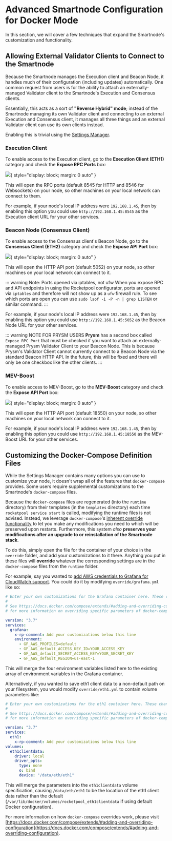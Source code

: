 # Advanced Smartnode Configuration for Docker Mode

In this section, we will cover a few techniques that expand the Smartnode's customization and functionality.

## Allowing External Validator Clients to Connect to the Smartnode

Because the Smartnode manages the Execution client and Beacon Node, it handles much of their configuration (including updates) automatically.
One common request from users is for the ability to attach an externally-managed Validator client to the Smartnode's Execution and Consensus clients.

Essentially, this acts as a sort of **"Reverse Hybrid" mode**; instead of the Smartnode managing its own Validator client and connecting to an external Execution and Consensus client, it manages all three things and an external Validator client can use its own clients instead.

Enabling this is trivial using the [Settings Manager](./config-docker#configuring-via-the-settings-manager).

### Execution Client

To enable access to the Execution client, go to the **Execution Client (ETH1)** category and check the **Expose RPC Ports** box:

![](./images/tui-ec-expose-ports.png){ style="display: block; margin: 0 auto" }

This will open the RPC ports (default 8545 for HTTP and 8546 for Websockets) on your node, so other machines on your local network can connect to them.

For example, if your node's local IP address were `192.168.1.45`, then by enabling this option you could use `http://192.168.1.45:8545` as the Execution client URL for your other services.

### Beacon Node (Consensus Client)

To enable access to the Consensus client's Beacon Node, go to the **Consensus Client (ETH2)** category and check the **Expose API Port** box:

![](./images/tui-cc-expose-ports.png){ style="display: block; margin: 0 auto" }

This will open the HTTP API port (default 5052) on your node, so other machines on your local network can connect to it.

::: warning Note: Ports opened via iptables, not ufw
When you expose RPC and API endpoints in using the Rocketpool configurator, ports are opened via `iptables` and therefore will not show up as a `ufw`  firewall rule. To see which ports are open you can use `sudo lsof -i -P -n | grep LISTEN` or similar command.
:::

For example, if your node's local IP address were `192.168.1.45`, then by enabling this option you could use `http://192.168.1.45:5052` as the Beacon Node URL for your other services.

::: warning NOTE FOR PRYSM USERS
**Prysm** has a second box called `Expose RPC Port` that must be checked if you want to attach an externally-managed Prysm Validator Client to your Beacon Node.
This is because Prysm's Validator Client cannot currently connect to a Beacon Node via the standard Beacon HTTP API.
In the future, this will be fixed and there will only be one checkbox like the other clients.
:::

### MEV-Boost

To enable access to MEV-Boost, go to the **MEV-Boost** category and check the **Expose API Port** box:

![](./images/tui-mev-expose-ports.png){ style="display: block; margin: 0 auto" }

This will open the HTTP API port (default 18550) on your node, so other machines on your local network can connect to it.

For example, if your node's local IP address were `192.168.1.45`, then by enabling this option you could use `http://192.168.1.45:18550` as the MEV-Boost URL for your other services.

## Customizing the Docker-Compose Definition Files

While the Settings Manager contains many options you can use to customize your node, it doesn't wrap all of the features that `docker-compose` provides.
Some users require supplemental customizations to the Smartnode's `docker-compose` files.

Because the `docker-compose` files are regenerated (into the `runtime` directory) from their templates (in the `templates` directory) each time `rocketpool service start` is called, modifying the runtime files is not advised.
Instead, we leverage `docker-compose`'s [inherent override functionality](https://docs.docker.com/compose/extends/#adding-and-overriding-configuration) to let you make any modifications you need to which will be preserved upon restarts.
Furthermore, this system _also_ **preserves your modifications after an upgrade to or reinstallation of the Smartnode stack**.

To do this, simply open the file for the container of your choice in the `override` folder, and add your customizations to it there.
Anything you put in these files will **override** whatever the corresponding settings are in the `docker-compose` files from the `runtime` folder.

For example, say you wanted to [add AWS credentials to Grafana for CloudWatch support](https://grafana.com/docs/grafana/latest/administration/configure-docker/#configure-aws-credentials-for-cloudwatch-support).
You could do it by modifying `override/grafana.yml` like so:

```yaml
# Enter your own customizations for the Grafana container here. These changes will persist after upgrades, so you only need to do them once.
#
# See https://docs.docker.com/compose/extends/#adding-and-overriding-configuration
# for more information on overriding specific parameters of docker-compose files.

version: "3.7"
services:
  grafana:
    x-rp-comment: Add your customizations below this line
    environment:
      - GF_AWS_PROFILES=default
      - GF_AWS_default_ACCESS_KEY_ID=YOUR_ACCESS_KEY
      - GF_AWS_default_SECRET_ACCESS_KEY=YOUR_SECRET_KEY
      - GF_AWS_default_REGION=us-east-1
```

This will merge the four environment variables listed here to the existing array of environment variables in the Grafana container.

Alternatively, if you wanted to save eth1 client data to a non-default path on your filesystem, you would modify `override/eth1.yml` to contain volume parameters like:

```yaml
# Enter your own customizations for the eth1 container here. These changes will persist after upgrades, so you only need to do them once.
# 
# See https://docs.docker.com/compose/extends/#adding-and-overriding-configuration
# for more information on overriding specific parameters of docker-compose files.

version: "3.7"
services:
  eth1:
    x-rp-comment: Add your customizations below this line
volumes:
  eth1clientdata:
    driver: local
    driver_opts:
      type: none
      o: bind
      device: "/data/eth/eth1"
```

This will merge the parameters into the `eth1clientdata` volume specification, causing `/data/eth/eth1` to be the location of the eth1 client data rather than the default (`/var/lib/docker/volumes/rocketpool_eth1clientdata` if using default Docker configuration).

For more information on how `docker-compose` overrides work, please visit [https://docs.docker.com/compose/extends/#adding-and-overriding-configuration](https://docs.docker.com/compose/extends/#adding-and-overriding-configuration).
